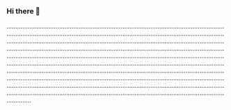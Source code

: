 ### Hi there 👋

......................................................................................................................................................................................................................................................................................................................................................................................................................................................................................................................................................................................................................................................................................................................................................................................................................................................................................................................................................................................................................................................................................................................................................................................................................................................................................................